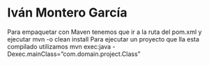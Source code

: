 # Iván Montero García
Para empaquetar con Maven tenemos que ir a la ruta del pom.xml y ejecutar mvn -o clean install
Para ejecutar un proyecto que lla esta compilado utilizamos mvn exec:java -Dexec.mainClass=”com.domain.project.Class”

